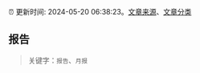 :alarm_clock: 更新时间: 2024-05-20 06:38:23。[文章来源](/README.md)、[文章分类](/TAGS.md)

## 报告


> 关键字：`报告`、`月报`



